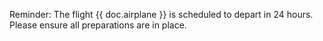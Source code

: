 <p>Reminder: The flight {{ doc.airplane }} is scheduled to depart in 24 hours. Please ensure all preparations are in place.</p>
